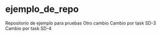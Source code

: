 # ejemplo_de_repo
Repositorio de ejemplo para pruebas
Otro cambio
Cambio por task SD-3
Cambio por task SD-4


